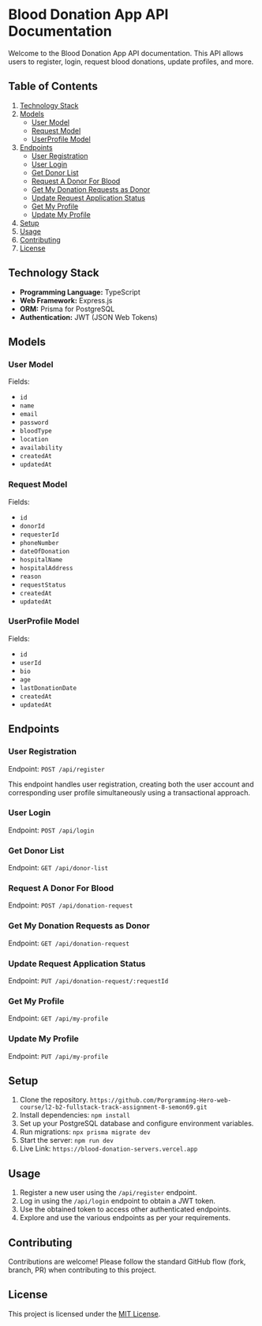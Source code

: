 # Blood Donation App API Documentation

Welcome to the Blood Donation App API documentation. This API allows users to register, login, request blood donations, update profiles, and more.

## Table of Contents

1. [Technology Stack](#technology-stack)
2. [Models](#models)
    - [User Model](#user-model)
    - [Request Model](#request-model)
    - [UserProfile Model](#userprofile-model)
3. [Endpoints](#endpoints)
    - [User Registration](#user-registration)
    - [User Login](#user-login)
    - [Get Donor List](#get-donor-list)
    - [Request A Donor For Blood](#request-a-donor-for-blood)
    - [Get My Donation Requests as Donor](#get-my-donation-requests-as-donor)
    - [Update Request Application Status](#update-request-application-status)
    - [Get My Profile](#get-my-profile)
    - [Update My Profile](#update-my-profile)
4. [Setup](#setup)
5. [Usage](#usage)
6. [Contributing](#contributing)
7. [License](#license)

## Technology Stack

- **Programming Language:** TypeScript
- **Web Framework:** Express.js
- **ORM:** Prisma for PostgreSQL
- **Authentication:** JWT (JSON Web Tokens)

## Models

### User Model

Fields:
- `id`
- `name`
- `email`
- `password`
- `bloodType`
- `location`
- `availability`
- `createdAt`
- `updatedAt`

### Request Model

Fields:
- `id`
- `donorId`
- `requesterId`
- `phoneNumber`
- `dateOfDonation`
- `hospitalName`
- `hospitalAddress`
- `reason`
- `requestStatus`
- `createdAt`
- `updatedAt`

### UserProfile Model

Fields:
- `id`
- `userId`
- `bio`
- `age`
- `lastDonationDate`
- `createdAt`
- `updatedAt`

## Endpoints

### User Registration

Endpoint: `POST /api/register`

This endpoint handles user registration, creating both the user account and corresponding user profile simultaneously using a transactional approach.

### User Login

Endpoint: `POST /api/login`

### Get Donor List

Endpoint: `GET /api/donor-list`

### Request A Donor For Blood

Endpoint: `POST /api/donation-request`

### Get My Donation Requests as Donor

Endpoint: `GET /api/donation-request`

### Update Request Application Status

Endpoint: `PUT /api/donation-request/:requestId`

### Get My Profile

Endpoint: `GET /api/my-profile`

### Update My Profile

Endpoint: `PUT /api/my-profile`

## Setup

1. Clone the repository. `https://github.com/Porgramming-Hero-web-course/l2-b2-fullstack-track-assignment-8-semon69.git`
2. Install dependencies: `npm install`
3. Set up your PostgreSQL database and configure environment variables.
4. Run migrations: `npx prisma migrate dev`
5. Start the server: `npm run dev`
6. Live Link: `https://blood-donation-servers.vercel.app`

## Usage

1. Register a new user using the `/api/register` endpoint.
2. Log in using the `/api/login` endpoint to obtain a JWT token.
3. Use the obtained token to access other authenticated endpoints.
4. Explore and use the various endpoints as per your requirements.

## Contributing

Contributions are welcome! Please follow the standard GitHub flow (fork, branch, PR) when contributing to this project.

## License

This project is licensed under the [MIT License](LICENSE).
